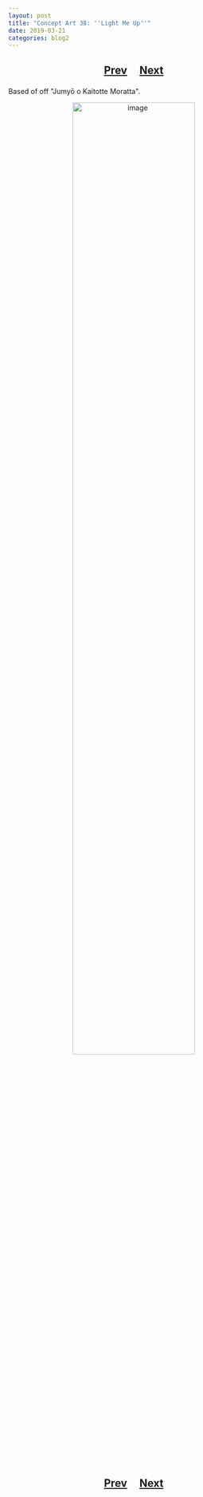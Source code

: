 ```yaml
---
layout: post
title: "Concept Art 38: ''Light Me Up''"
date: 2019-03-21
categories: blog2
---
```


<h2>
  <p style="text-align:center;">
    <a href="/wingsofthechorus/archive/2019/03/21/conceptart37">Prev</a>
    &nbsp;&nbsp;&nbsp;
    <a href="/wingsofthechorus/archive/2019/03/22/conceptart39">Next</a>
  </p>
</h2>

Based of off "Jumyō o Kaitotte Moratta".

<p style="text-align:center;">
  <img src="/wingsofthechorus/images/conceptart/ca38.png" width="70%" alt="image"/>
</p>

<h2>
  <p style="text-align:center;">
    <a href="/wingsofthechorus/archive/2019/03/21/conceptart37">Prev</a>
    &nbsp;&nbsp;&nbsp;
    <a href="/wingsofthechorus/archive/2019/03/22/conceptart39">Next</a>
  </p>
</h2>
